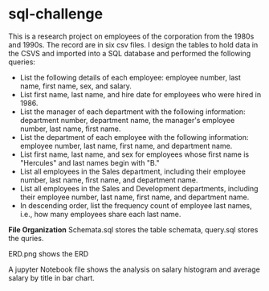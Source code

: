 # sql-challenge

This is a research project on employees of the corporation from the 1980s and 1990s. The record are in six csv files. I design the tables to hold data in the CSVS and imported into a SQL database and performed the following queries:

  - List the following details of each employee: employee number, last name, first name, sex, and salary.
  - List first name, last name, and hire date for employees who were hired in 1986.
  - List the manager of each department with the following information: department number, department name, the manager's employee number, last name, first name.
  - List the department of each employee with the following information: employee number, last name, first name, and department name.
  - List first name, last name, and sex for employees whose first name is "Hercules" and last names begin with "B."
  - List all employees in the Sales department, including their employee number, last name, first name, and department name.
  - List all employees in the Sales and Development departments, including their employee number, last name, first name, and department name.
  - In descending order, list the frequency count of employee last names, i.e., how many employees share each last name.

**File Organization**
Schemata.sql stores the table schemata, query.sql stores the quries.

ERD.png shows the ERD

A jupyter Notebook file shows the analysis on salary histogram and average salary by title in bar chart.
